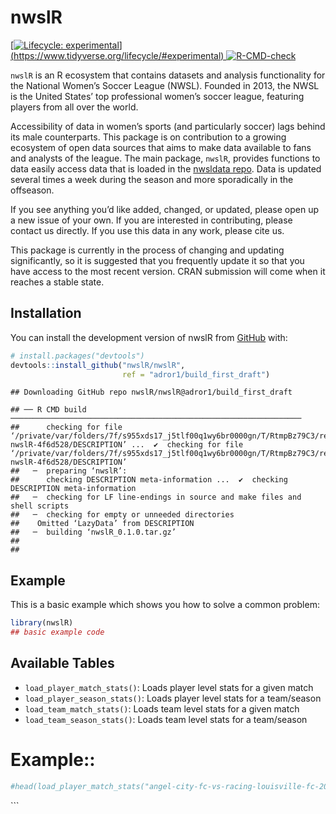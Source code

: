 
<!-- README.md is generated from README.Rmd. Please edit that file -->

# nwslR

<!-- badges: start -->

[\[![Lifecycle:
experimental](https://img.shields.io/badge/lifecycle-experimental-orange.svg)\](https://www.tidyverse.org/lifecycle/#experimental)
![R-CMD-check](https://github.com/nwslR/nwslR/actions/workflows/R-CMD-check.yaml/badge.svg)](https://github.com/nwslR/nwslR/actions/workflows/R-CMD-check.yaml)
<!-- badges: end -->

`nwslR` is an R ecosystem that contains datasets and analysis
functionality for the National Women’s Soccer League (NWSL). Founded in
2013, the NWSL is the United States’ top professional women’s soccer
league, featuring players from all over the world.

Accessibility of data in women’s sports (and particularly soccer) lags
behind its male counterparts. This package is on contribution to a
growing ecosystem of open data sources that aims to make data available
to fans and analysts of the league. The main package, `nwslR`, provides
functions to data easily access data that is loaded in the [nwsldata
repo](https://github.com/nwslR/nwsldata). Data is updated several times
a week during the season and more sporadically in the offseason.

If you see anything you’d like added, changed, or updated, please open
up a new issue of your own. If you are interested in contributing,
please contact us directly. If you use this data in any work, please
cite us.

This package is currently in the process of changing and updating
significantly, so it is suggested that you frequently update it so that
you have access to the most recent version. CRAN submission will come
when it reaches a stable state.

## Installation

You can install the development version of nwslR from
[GitHub](https://github.com/) with:

``` r
# install.packages("devtools")
devtools::install_github("nwslR/nwslR", 
                         ref = "adror1/build_first_draft")
```

    ## Downloading GitHub repo nwslR/nwslR@adror1/build_first_draft

    ## ── R CMD build ─────────────────────────────────────────────────────────────────
    ##      checking for file ‘/private/var/folders/7f/s955xds17_j5tlf00q1wy6br0000gn/T/RtmpBz79C3/remotesfcea22ef641d/nwslR-nwslR-4f6d528/DESCRIPTION’ ...  ✔  checking for file ‘/private/var/folders/7f/s955xds17_j5tlf00q1wy6br0000gn/T/RtmpBz79C3/remotesfcea22ef641d/nwslR-nwslR-4f6d528/DESCRIPTION’
    ##   ─  preparing ‘nwslR’:
    ##      checking DESCRIPTION meta-information ...  ✔  checking DESCRIPTION meta-information
    ##   ─  checking for LF line-endings in source and make files and shell scripts
    ##   ─  checking for empty or unneeded directories
    ##    Omitted ‘LazyData’ from DESCRIPTION
    ##   ─  building ‘nwslR_0.1.0.tar.gz’
    ##      
    ## 

## Example

This is a basic example which shows you how to solve a common problem:

``` r
library(nwslR)
## basic example code
```

## Available Tables

- `load_player_match_stats()`: Loads player level stats for a given
  match
- `load_player_season_stats()`: Loads player level stats for a
  team/season
- `load_team_match_stats()`: Loads team level stats for a given match
- `load_team_season_stats()`: Loads team level stats for a team/season

# Example::

``` r
#head(load_player_match_stats("angel-city-fc-vs-racing-louisville-fc-2022-09-25"))
```

\`\`\`
